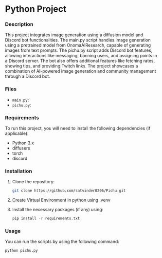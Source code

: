 # Python Project

### Description
This project integrates image generation using a diffusion model and Discord bot functionalities. The main.py script handles image generation using a pretrained model from OnomaAIResearch, capable of generating images from text prompts. The pichu.py script adds Discord bot features, allowing interactions like messaging, banning users, and assigning points in a Discord server. The bot also offers additional features like fetching rates, showing tips, and providing Twitch links. The project showcases a combination of AI-powered image generation and community management through a Discord bot.

### Files
- `main.py`:
- `pichu.py`:

### Requirements
To run this project, you will need to install the following dependencies (if applicable):

- Python 3.x
- diffusers
- torch
- discord

### Installation
1. Clone the repository:
    ```bash
    git clone https://github.com/satvinder0206/Pichu.git
    ```
2. Create Virtual Environment in python using .venv

2. Install the necessary packages (if any) using:
    ```bash
    pip install -r requirements.txt
    ```

### Usage
You can run the scripts by using the following command:

```bash
python pichu.py

